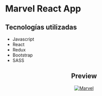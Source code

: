 # Marvel React App

## Tecnologías utilizadas

* Javascript
* React
* Redux
* Bootstrap
* SASS

<div align="center">

## Preview

[![Marvel](https://user-images.githubusercontent.com/79423391/221464418-34d65f39-ffa7-4ec6-991d-43807f78e5f7.gif)](https://www.renataloustalet.com.ar/marvel/)

</div>
